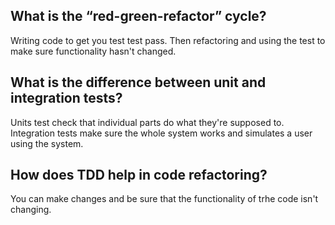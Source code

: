 ## What is the “red-green-refactor” cycle?
Writing code to get you test test pass. Then refactoring and using the test to make sure functionality hasn't changed.

## What is the difference between unit and integration tests?
Units test check that individual parts do what they're supposed to. Integration tests make sure the whole system works and simulates a user using the system.

## How does TDD help in code refactoring?
You can make changes and be sure that the functionality of trhe code isn't changing.